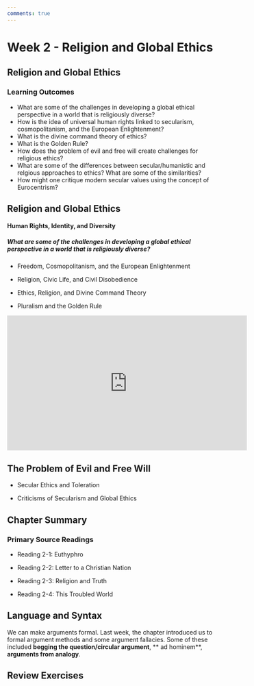 ```yaml
---
comments: true
---
```


# Week 2 - Religion and Global Ethics

## Religion and Global Ethics

### Learning Outcomes

* What are some of the challenges in developing a global ethical perspective in a world that is religiously diverse?
* How is the idea of universal human rights linked to secularism, cosmopolitanism, and the European Enlightenment?
* What is the divine command theory of ethics?
* What is the Golden Rule?
* How does the problem of evil and free will create challenges for religious ethics?
* What are some of the differences between secular/humanistic and relgious approaches to ethics? What are some of the similarities?
* How might one critique modern secular values using the concept of Eurocentrism?

## Religion and Global Ethics


#### Human Rights, Identity, and Diversity


#####  What are some of the challenges in developing a global ethical perspective in a world that is religiously diverse?

* Freedom, Cosmopolitanism, and the European Enlightenment

* Religion, Civic Life, and Civil Disobedience

* Ethics, Religion, and Divine Command Theory

* Pluralism and the Golden Rule

<iframe width="560" height="315" src="https://www.youtube.com/embed/nOEBKH7uU34?si=ljQUEIuABnM9Nupy" title="YouTube video player" frameborder="0" allow="accelerometer; autoplay; clipboard-write; encrypted-media; gyroscope; picture-in-picture; web-share" referrerpolicy="strict-origin-when-cross-origin" allowfullscreen></iframe>

## The Problem of Evil and Free Will

* Secular Ethics and Toleration

* Criticisms of Secularism and Global Ethics

## Chapter Summary

### Primary Source Readings

* Reading 2-1: Euthyphro

* Reading 2-2: Letter to a Christian Nation

* Reading 2-3: Religion and Truth

* Reading 2-4: This Troubled World

## Language and Syntax

We can make arguments formal. Last week, the chapter introduced us to formal argument methods and some argument fallacies. Some of these included **begging the question/circular argument**, ** ad hominem**, **arguments from analogy**.

## Review Exercises
